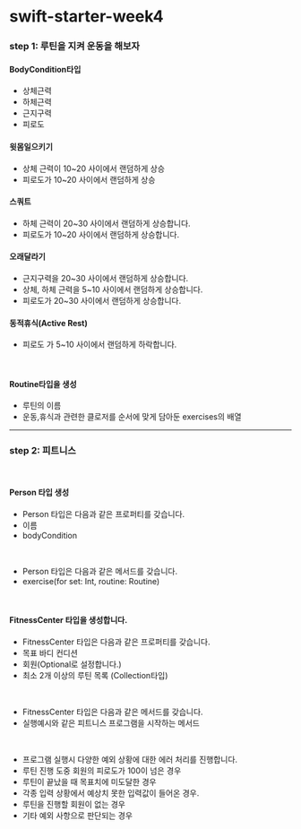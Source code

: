 # swift-starter-week4

### step 1: 루틴을 지켜 운동을 해보자

#### BodyCondition타입
- 상체근력
- 하체근력
- 근지구력
- 피로도

#### 윗몸일으키기
- 상체 근력이 10~20 사이에서 랜덤하게 상승
- 피로도가 10~20 사이에서 랜덤하게 상승

#### 스쿼트
- 하체 근력이 20~30 사이에서 랜덤하게 상승합니다.
- 피로도가 10~20 사이에서 랜덤하게 상승합니다.
#### 오래달라기
- 근지구력을 20~30 사이에서 랜덤하게 상승합니다.
- 상체, 하체 근력을 5~10 사이에서 랜덤하게 상승합니다.
- 피로도가 20~30 사이에서 랜덤하게 상승합니다.
#### 동적휴식(Active Rest)
- 피로도 가 5~10 사이에서 랜덤하게 하락합니다.

<br>

#### Routine타입을 생성
- 루틴의 이름
- 운동,휴식과 관련한 클로저를 순서에 맞게 담아둔 exercises의 배열

-----------------------

### step 2: 피트니스

<br>

#### Person 타입 생성
- Person 타입은 다음과 같은 프로퍼티를 갖습니다.
- 이름
- bodyCondition
<br>

- Person 타입은 다음과 같은 메서드를 갖습니다.
- exercise(for set: Int, routine: Routine)

<br>

#### FitnessCenter 타입을 생성합니다.
- FitnessCenter 타입은 다음과 같은 프로퍼티를 갖습니다.
- 목표 바디 컨디션
- 회원(Optional로 설정합니다.)
- 최소 2개 이상의 루틴 목록 (Collection타입)
<br>

- FitnessCenter 타입은 다음과 같은 메서드를 갖습니다.
- 실행예시와 같은 피트니스 프로그램을 시작하는 메서드

<br>

- 프로그램 실행시 다양한 예외 상황에 대한 에러 처리를 진행합니다.
- 루틴 진행 도중 회원의 피로도가 100이 넘은 경우
- 루틴이 끝났을 때 목표치에 미도달한 경우
- 각종 입력 상황에서 예상치 못한 입력값이 들어온 경우.
- 루틴을 진행할 회원이 없는 경우
- 기타 예외 사항으로 판단되는 경우
